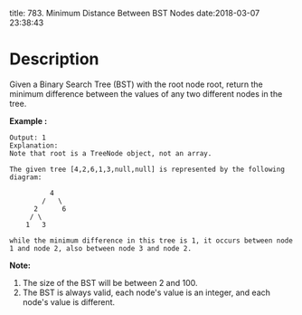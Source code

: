 title: 783. Minimum Distance Between BST Nodes
date:2018-03-07 23:38:43

# Description
Given a Binary Search Tree (BST) with the root node root, return the minimum difference between the values of any two different nodes in the tree.

**Example :**
```Input: root = [4,2,6,1,3,null,null]
Output: 1
Explanation:
Note that root is a TreeNode object, not an array.

The given tree [4,2,6,1,3,null,null] is represented by the following diagram:

          4
        /   \
      2      6
     / \    
    1   3  

while the minimum difference in this tree is 1, it occurs between node 1 and node 2, also between node 3 and node 2.
```
**Note:**
1. The size of the BST will be between 2 and 100.
2. The BST is always valid, each node's value is an integer, and each node's value is different.